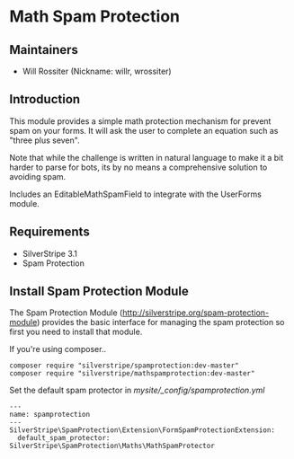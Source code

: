 # Math Spam Protection

## Maintainers

 * Will Rossiter (Nickname: willr, wrossiter)
  <will at fullscreen dot io>

## Introduction

This module provides a simple math protection mechanism for prevent spam on your 
forms. It will ask the user to complete an equation such as "three plus seven".

Note that while the challenge is written in natural language to make it a bit harder to parse for bots,
its by no means a comprehensive solution to avoiding spam.

Includes an EditableMathSpamField to integrate with the UserForms module. 

## Requirements

 * SilverStripe 3.1
 * Spam Protection
 
## Install Spam Protection Module

The Spam Protection Module (http://silverstripe.org/spam-protection-module) 
provides the basic interface for managing the spam protection so first you need 
to install that module.

If you're using composer..

```
composer require "silverstripe/spamprotection:dev-master"
composer require "silverstripe/mathspamprotection:dev-master"
```

Set the default spam protector in *mysite/_config/spamprotection.yml*

	---
	name: spamprotection
	---
    SilverStripe\SpamProtection\Extension\FormSpamProtectionExtension:
	  default_spam_protector: SilverStripe\SpamProtection\Maths\MathSpamProtector
